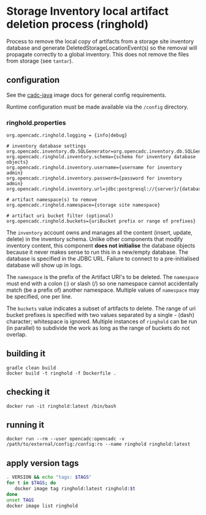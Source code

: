 # Storage Inventory local artifact deletion process (ringhold)

Process to remove the local copy of artifacts from a storage site inventory database and 
generate DeletedStorageLocationEvent(s) so the removal will propagate correctly to a global inventory. 
This does not remove the files from storage (see `tantar`).

## configuration
See the [cadc-java](https://github.com/opencadc/docker-base/tree/master/cadc-java) image docs for general config requirements.

Runtime configuration must be made available via the `/config` directory.

### ringhold.properties
```
org.opencadc.ringhold.logging = {info|debug}

# inventory database settings
org.opencadc.inventory.db.SQLGenerator=org.opencadc.inventory.db.SQLGenerator
org.opencadc.ringhold.inventory.schema={schema for inventory database objects}
org.opencadc.ringhold.inventory.username={username for inventory admin}
org.opencadc.ringhold.inventory.password={password for inventory admin}
org.opencadc.ringhold.inventory.url=jdbc:postgresql://{server}/{database}

# artifact namespace(s) to remove
org.opencadc.ringhold.namespace={storage site namespace}

# artifact uri bucket filter (optional)
org.opencadc.ringhold.buckets={uriBucket prefix or range of prefixes}
```
The `inventory` account owns and manages all the content (insert, update, delete) in the inventory schema. Unlike
other components that modify inventory content, this component **does not initialise** the database objects because
it never makes sense to run this in a new/empty database. The database is specified in the JDBC URL. Failure to 
connect to a pre-initialised database will show up in logs.

The `namespace` is the prefix of the Artifact URI's to be deleted. The `namespace` must end with a colon (:) 
or slash (/) so one namespace cannot accidentally match (be a prefix of) another namespace. Multiple values 
of `namespace` may be specified, one per line.

The `buckets` value indicates a subset of artifacts to delete. The range of uri bucket prefixes is specified 
with two values separated by a single - (dash) character; whitespace is ignored. Multiple instances of `ringhold` 
can be run (in parallel) to subdivide the work as long as the range of buckets do not overlap.

## building it
```
gradle clean build
docker build -t ringhold -f Dockerfile .
```

## checking it
```
docker run -it ringhold:latest /bin/bash
```

## running it
```
docker run --rm --user opencadc:opencadc -v /path/to/external/config:/config:ro --name ringhold ringhold:latest
```

## apply version tags
```bash
. VERSION && echo "tags: $TAGS" 
for t in $TAGS; do
   docker image tag ringhold:latest ringhold:$t
done
unset TAGS
docker image list ringhold
```
